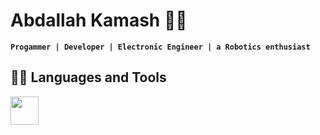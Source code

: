 # Abdallah Kamash 🤖✨

**`Progammer | Developer | Electronic Engineer | a Robotics enthusiast`**


## 🧑‍💻 Languages and Tools

<img align="left" width="45px" src="https://cdn.jsdelivr.net/gh/devicons/devicon/icons/androidstudio/androidstudio-original.svg" />
